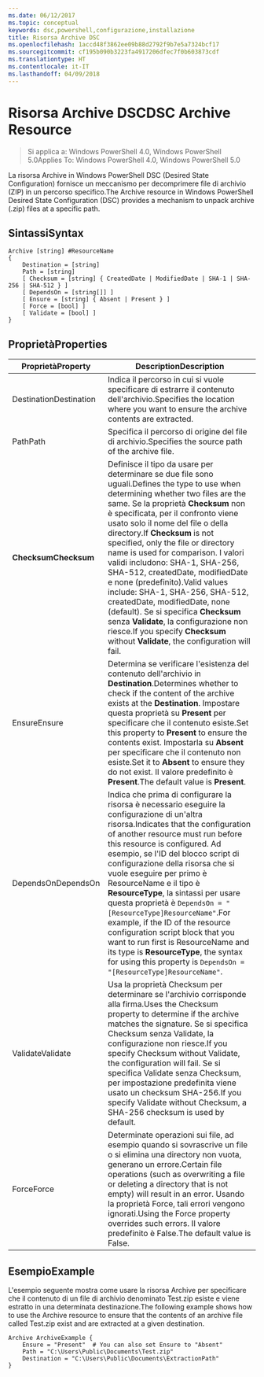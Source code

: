 ```yaml
---
ms.date: 06/12/2017
ms.topic: conceptual
keywords: dsc,powershell,configurazione,installazione
title: Risorsa Archive DSC
ms.openlocfilehash: 1accd48f3862ee09b88d2792f9b7e5a7324bcf17
ms.sourcegitcommit: cf195b090b3223fa4917206dfec7f0b603873cdf
ms.translationtype: HT
ms.contentlocale: it-IT
ms.lasthandoff: 04/09/2018
---
```

# <a name="dsc-archive-resource"></a><span data-ttu-id="c7cb5-103">Risorsa Archive DSC</span><span class="sxs-lookup"><span data-stu-id="c7cb5-103">DSC Archive Resource</span></span>

> <span data-ttu-id="c7cb5-104">Si applica a: Windows PowerShell 4.0, Windows PowerShell 5.0</span><span class="sxs-lookup"><span data-stu-id="c7cb5-104">Applies To: Windows PowerShell 4.0, Windows PowerShell 5.0</span></span>

<span data-ttu-id="c7cb5-105">La risorsa Archive in Windows PowerShell DSC (Desired State Configuration) fornisce un meccanismo per decomprimere file di archivio (ZIP) in un percorso specifico.</span><span class="sxs-lookup"><span data-stu-id="c7cb5-105">The Archive resource in Windows PowerShell Desired State Configuration (DSC) provides a mechanism to unpack archive (.zip) files at a specific path.</span></span>

## <a name="syntax"></a><span data-ttu-id="c7cb5-106">Sintassi</span><span class="sxs-lookup"><span data-stu-id="c7cb5-106">Syntax</span></span>
```MOF
Archive [string] #ResourceName
{
    Destination = [string]
    Path = [string]
    [ Checksum = [string] { CreatedDate | ModifiedDate | SHA-1 | SHA-256 | SHA-512 } ]
    [ DependsOn = [string[]] ]
    [ Ensure = [string] { Absent | Present } ]
    [ Force = [bool] ]
    [ Validate = [bool] ]
}
```

## <a name="properties"></a><span data-ttu-id="c7cb5-107">Proprietà</span><span class="sxs-lookup"><span data-stu-id="c7cb5-107">Properties</span></span>

|  <span data-ttu-id="c7cb5-108">Proprietà</span><span class="sxs-lookup"><span data-stu-id="c7cb5-108">Property</span></span>  |  <span data-ttu-id="c7cb5-109">Description</span><span class="sxs-lookup"><span data-stu-id="c7cb5-109">Description</span></span>   |
|---|---|
| <span data-ttu-id="c7cb5-110">Destination</span><span class="sxs-lookup"><span data-stu-id="c7cb5-110">Destination</span></span>| <span data-ttu-id="c7cb5-111">Indica il percorso in cui si vuole specificare di estrarre il contenuto dell'archivio.</span><span class="sxs-lookup"><span data-stu-id="c7cb5-111">Specifies the location where you want to ensure the archive contents are extracted.</span></span>|
| <span data-ttu-id="c7cb5-112">Path</span><span class="sxs-lookup"><span data-stu-id="c7cb5-112">Path</span></span>| <span data-ttu-id="c7cb5-113">Specifica il percorso di origine del file di archivio.</span><span class="sxs-lookup"><span data-stu-id="c7cb5-113">Specifies the source path of the archive file.</span></span>|
| <span data-ttu-id="c7cb5-114">__Checksum__</span><span class="sxs-lookup"><span data-stu-id="c7cb5-114">__Checksum__</span></span>| <span data-ttu-id="c7cb5-115">Definisce il tipo da usare per determinare se due file sono uguali.</span><span class="sxs-lookup"><span data-stu-id="c7cb5-115">Defines the type to use when determining whether two files are the same.</span></span> <span data-ttu-id="c7cb5-116">Se la proprietà __Checksum__ non è specificata, per il confronto viene usato solo il nome del file o della directory.</span><span class="sxs-lookup"><span data-stu-id="c7cb5-116">If __Checksum__ is not specified, only the file or directory name is used for comparison.</span></span> <span data-ttu-id="c7cb5-117">I valori validi includono: SHA-1, SHA-256, SHA-512, createdDate, modifiedDate e none (predefinito).</span><span class="sxs-lookup"><span data-stu-id="c7cb5-117">Valid values include: SHA-1, SHA-256, SHA-512, createdDate, modifiedDate, none (default).</span></span> <span data-ttu-id="c7cb5-118">Se si specifica __Checksum__ senza __Validate__, la configurazione non riesce.</span><span class="sxs-lookup"><span data-stu-id="c7cb5-118">If you specify __Checksum__ without __Validate__, the configuration will fail.</span></span>|
| <span data-ttu-id="c7cb5-119">Ensure</span><span class="sxs-lookup"><span data-stu-id="c7cb5-119">Ensure</span></span>| <span data-ttu-id="c7cb5-120">Determina se verificare l'esistenza del contenuto dell'archivio in __Destination__.</span><span class="sxs-lookup"><span data-stu-id="c7cb5-120">Determines whether to check if the content of the archive exists at the __Destination__.</span></span> <span data-ttu-id="c7cb5-121">Impostare questa proprietà su __Present__ per specificare che il contenuto esiste.</span><span class="sxs-lookup"><span data-stu-id="c7cb5-121">Set this property to __Present__ to ensure the contents exist.</span></span> <span data-ttu-id="c7cb5-122">Impostarla su __Absent__ per specificare che il contenuto non esiste.</span><span class="sxs-lookup"><span data-stu-id="c7cb5-122">Set it to __Absent__ to ensure they do not exist.</span></span> <span data-ttu-id="c7cb5-123">Il valore predefinito è __Present__.</span><span class="sxs-lookup"><span data-stu-id="c7cb5-123">The default value is __Present__.</span></span>|
| <span data-ttu-id="c7cb5-124">DependsOn</span><span class="sxs-lookup"><span data-stu-id="c7cb5-124">DependsOn</span></span> | <span data-ttu-id="c7cb5-125">Indica che prima di configurare la risorsa è necessario eseguire la configurazione di un'altra risorsa.</span><span class="sxs-lookup"><span data-stu-id="c7cb5-125">Indicates that the configuration of another resource must run before this resource is configured.</span></span> <span data-ttu-id="c7cb5-126">Ad esempio, se l'ID del blocco script di configurazione della risorsa che si vuole eseguire per primo è ResourceName e il tipo è __ResourceType__, la sintassi per usare questa proprietà è `DependsOn = "[ResourceType]ResourceName"`.</span><span class="sxs-lookup"><span data-stu-id="c7cb5-126">For example, if the ID of the resource configuration script block that you want to run first is ResourceName and its type is __ResourceType__, the syntax for using this property is `DependsOn = "[ResourceType]ResourceName"`.</span></span>|
| <span data-ttu-id="c7cb5-127">Validate</span><span class="sxs-lookup"><span data-stu-id="c7cb5-127">Validate</span></span>| <span data-ttu-id="c7cb5-128">Usa la proprietà Checksum per determinare se l'archivio corrisponde alla firma.</span><span class="sxs-lookup"><span data-stu-id="c7cb5-128">Uses the Checksum property to determine if the archive matches the signature.</span></span> <span data-ttu-id="c7cb5-129">Se si specifica Checksum senza Validate, la configurazione non riesce.</span><span class="sxs-lookup"><span data-stu-id="c7cb5-129">If you specify Checksum without Validate, the configuration will fail.</span></span> <span data-ttu-id="c7cb5-130">Se si specifica Validate senza Checksum, per impostazione predefinita viene usato un checksum SHA-256.</span><span class="sxs-lookup"><span data-stu-id="c7cb5-130">If you specify Validate without Checksum, a SHA-256 checksum is used by default.</span></span>|
| <span data-ttu-id="c7cb5-131">Force</span><span class="sxs-lookup"><span data-stu-id="c7cb5-131">Force</span></span>| <span data-ttu-id="c7cb5-132">Determinate operazioni sui file, ad esempio quando si sovrascrive un file o si elimina una directory non vuota, generano un errore.</span><span class="sxs-lookup"><span data-stu-id="c7cb5-132">Certain file operations (such as overwriting a file or deleting a directory that is not empty) will result in an error.</span></span> <span data-ttu-id="c7cb5-133">Usando la proprietà Force, tali errori vengono ignorati.</span><span class="sxs-lookup"><span data-stu-id="c7cb5-133">Using the Force property overrides such errors.</span></span> <span data-ttu-id="c7cb5-134">Il valore predefinito è False.</span><span class="sxs-lookup"><span data-stu-id="c7cb5-134">The default value is False.</span></span>|

## <a name="example"></a><span data-ttu-id="c7cb5-135">Esempio</span><span class="sxs-lookup"><span data-stu-id="c7cb5-135">Example</span></span>

<span data-ttu-id="c7cb5-136">L'esempio seguente mostra come usare la risorsa Archive per specificare che il contenuto di un file di archivio denominato Test.zip esiste e viene estratto in una determinata destinazione.</span><span class="sxs-lookup"><span data-stu-id="c7cb5-136">The following example shows how to use the Archive resource to ensure that the contents of an archive file called Test.zip exist and are extracted at a given destination.</span></span>

```
Archive ArchiveExample {
    Ensure = "Present"  # You can also set Ensure to "Absent"
    Path = "C:\Users\Public\Documents\Test.zip"
    Destination = "C:\Users\Public\Documents\ExtractionPath"
}
```